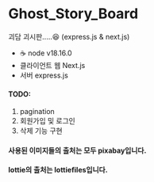 # Ghost_Story_Board

괴담 괴시판.....😆 (express.js &amp; next.js)

- ☕ node v18.16.0
- 클라이언트 웹 Next.js
- 서버 express.js

#### TODO:

1. pagination
2. 회원가입 및 로그인
3. 삭제 기능 구현

#### 사용된 이미지들의 출처는 모두 pixabay입니다.

#### lottie의 출처는 lottiefiles입니다.
